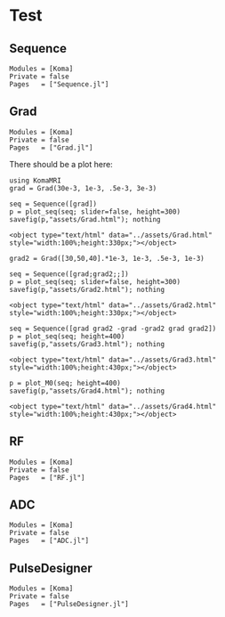 # Test
## Sequence
```@autodocs
Modules = [Koma]
Private = false
Pages   = ["Sequence.jl"]
```
## Grad
```@autodocs
Modules = [Koma]
Private = false
Pages   = ["Grad.jl"]
```
There should be a plot here:
```@example 1
using KomaMRI
grad = Grad(30e-3, 1e-3, .5e-3, 3e-3)
```
```@example 1
seq = Sequence([grad])
p = plot_seq(seq; slider=false, height=300) 
savefig(p,"assets/Grad.html"); nothing
```

```@raw html
<object type="text/html" data="../assets/Grad.html" style="width:100%;height:330px;"></object>
```

```@example 1
grad2 = Grad([30,50,40].*1e-3, 1e-3, .5e-3, 1e-3)
```

```@example 1
seq = Sequence([grad;grad2;;])
p = plot_seq(seq; slider=false, height=300) 
savefig(p,"assets/Grad2.html"); nothing
```

```@raw html
<object type="text/html" data="../assets/Grad2.html" style="width:100%;height:330px;"></object>
```

```@example 1
seq = Sequence([grad grad2 -grad -grad2 grad grad2])
p = plot_seq(seq; height=400) 
savefig(p,"assets/Grad3.html"); nothing
```

```@raw html
<object type="text/html" data="../assets/Grad3.html" style="width:100%;height:430px;"></object>
```

```@example 1
p = plot_M0(seq; height=400) 
savefig(p,"assets/Grad4.html"); nothing
```

```@raw html
<object type="text/html" data="../assets/Grad4.html" style="width:100%;height:430px;"></object>
```
## RF
```@autodocs
Modules = [Koma]
Private = false
Pages   = ["RF.jl"]
```
## ADC
```@autodocs
Modules = [Koma]
Private = false
Pages   = ["ADC.jl"]
```
## PulseDesigner
```@autodocs
Modules = [Koma]
Private = false
Pages   = ["PulseDesigner.jl"]
```
